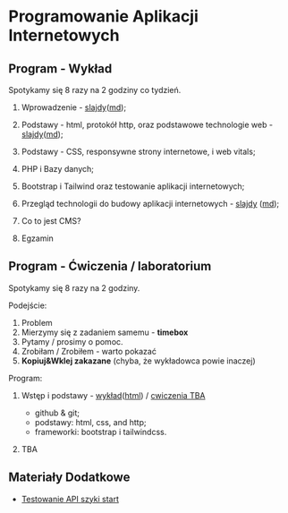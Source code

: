 # Programowanie Aplikacji Internetowych

## Program - Wykład

Spotykamy się 8 razy na 2 godziny co tydzień.

1. Wprowadzenie - [slajdy](01_wprowadzenie/slides.pdf)([md](01_wprowadzenie/slides.md));

2. Podstawy - html, protokół http, oraz podstawowe technologie web - [slajdy](02_podstawy/slides.pdf)([md](02_podstawy/slides.md));

3. Podstawy - CSS, responsywne strony internetowe, i web vitals;

4. PHP i Bazy danych;

5. Bootstrap i Tailwind oraz testowanie aplikacji internetowych;

6. Przegląd technologii do budowy aplikacji internetowych - [slajdy](06_tech_stack/slides.pdf) ([md](06_tech_stack/slides.md));

7. Co to jest CMS?

8. Egzamin

## Program - Ćwiczenia / laboratorium

Spotykamy się 8 razy na 2 godziny.

Podejście:

1. Problem
2. Mierzymy się z zadaniem samemu - **timebox**
3. Pytamy / prosimy o pomoc.
4. Zrobiłam / Zrobiłem - warto pokazać
5. **Kopiuj&Wklej zakazane** (chyba, że wykładowca powie inaczej)

Program:

1. Wstęp i podstawy - [wykład](cwiczenia/00_wstep/index.pdf)([html](cwiczenia/00_wstep/)) / [cwiczenia TBA](cwiczenia/01_basics)

   - github & git;
   - podstawy: html, css, and http;
   - frameworki: bootstrap i tailwindcss.

2. TBA

## Materiały Dodatkowe

- [Testowanie API szyki start](https://github.com/wojciech11/se_http_api_testing_quickstart)
